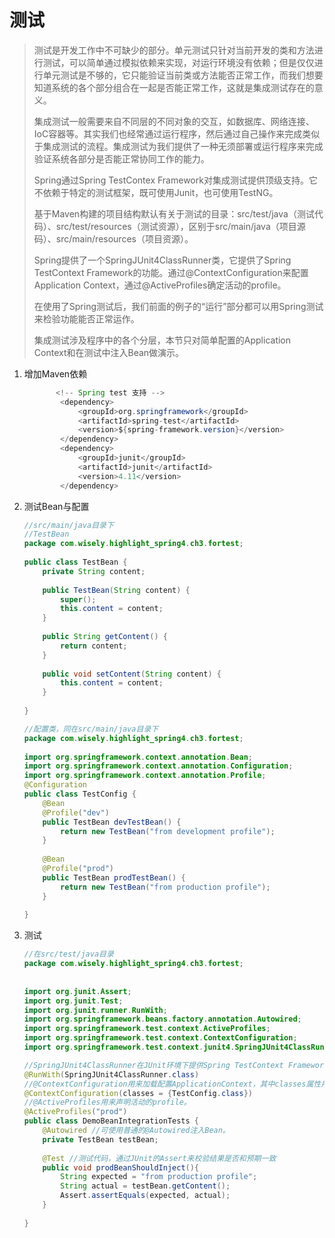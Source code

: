 # 测试

> 测试是开发工作中不可缺少的部分。单元测试只针对当前开发的类和方法进行测试，可以简单通过模拟依赖来实现，对运行环境没有依赖；但是仅仅进行单元测试是不够的，它只能验证当前类或方法能否正常工作，而我们想要知道系统的各个部分组合在一起是否能正常工作，这就是集成测试存在的意义。
>
> 集成测试一般需要来自不同层的不同对象的交互，如数据库、网络连接、IoC容器等。其实我们也经常通过运行程序，然后通过自己操作来完成类似于集成测试的流程。集成测试为我们提供了一种无须部署或运行程序来完成验证系统各部分是否能正常协同工作的能力。
>
> Spring通过Spring TestContex Framework对集成测试提供顶级支持。它不依赖于特定的测试框架，既可使用Junit，也可使用TestNG。
>
> 基于Maven构建的项目结构默认有关于测试的目录：src/test/java（测试代码）、src/test/resources（测试资源），区别于src/main/java（项目源码）、src/main/resources（项目资源）。
>
> Spring提供了一个SpringJUnit4ClassRunner类，它提供了Spring  TestContext Framework的功能。通过@ContextConfiguration来配置Application  Context，通过@ActiveProfiles确定活动的profile。
>
> 在使用了Spring测试后，我们前面的例子的“运行”部分都可以用Spring测试来检验功能能否正常运作。
>
> 集成测试涉及程序中的各个分层，本节只对简单配置的Application Context和在测试中注入Bean做演示。

1. 增加Maven依赖

   ```java
          <!-- Spring test 支持 --> 
           <dependency> 
               <groupId>org.springframework</groupId> 
               <artifactId>spring-test</artifactId> 
               <version>${spring-framework.version}</version> 
           </dependency> 
           <dependency> 
               <groupId>junit</groupId> 
               <artifactId>junit</artifactId> 
               <version>4.11</version> 
           </dependency> 
   ```

2. 测试Bean与配置

   ```java
   //src/main/java目录下
   //TestBean
   package com.wisely.highlight_spring4.ch3.fortest; 
     
   public class TestBean { 
       private String content; 
     
       public TestBean(String content) { 
           super(); 
           this.content = content; 
       } 
     
       public String getContent() { 
           return content; 
       } 
     
       public void setContent(String content) { 
           this.content = content; 
       } 
       
   } 
   
   //配置类，同在src/main/java目录下
   package com.wisely.highlight_spring4.ch3.fortest; 
     
   import org.springframework.context.annotation.Bean; 
   import org.springframework.context.annotation.Configuration; 
   import org.springframework.context.annotation.Profile; 
   @Configuration 
   public class TestConfig { 
       @Bean 
       @Profile("dev") 
       public TestBean devTestBean() { 
           return new TestBean("from development profile"); 
       } 
     
       @Bean 
       @Profile("prod") 
       public TestBean prodTestBean() { 
           return new TestBean("from production profile"); 
       } 
     
   } 
   ```

3. 测试

   ```java
   //在src/test/java目录
   package com.wisely.highlight_spring4.ch3.fortest; 
     
     
   import org.junit.Assert; 
   import org.junit.Test; 
   import org.junit.runner.RunWith; 
   import org.springframework.beans.factory.annotation.Autowired; 
   import org.springframework.test.context.ActiveProfiles; 
   import org.springframework.test.context.ContextConfiguration; 
   import org.springframework.test.context.junit4.SpringJUnit4ClassRunner; 
   
   //SpringJUnit4ClassRunner在JUnit环境下提供Spring TestContext Framework的功能。
   @RunWith(SpringJUnit4ClassRunner.class)  
   //@ContextConfiguration用来加载配置ApplicationContext，其中classes属性用来加载配置类。
   @ContextConfiguration(classes = {TestConfig.class})
   //@ActiveProfiles用来声明活动的profile。
   @ActiveProfiles("prod") 
   public class DemoBeanIntegrationTests { 
       @Autowired //可使用普通的@Autowired注入Bean。 
       private TestBean testBean; 
     
       @Test //测试代码，通过JUnit的Assert来校验结果是否和预期一致
       public void prodBeanShouldInject(){ 
           String expected = "from production profile"; 
           String actual = testBean.getContent(); 
           Assert.assertEquals(expected, actual); 
       } 
     
   } 
   ```

   